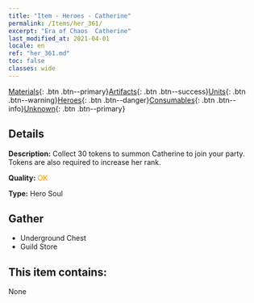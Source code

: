 ```yaml
---
title: "Item - Heroes - Catherine"
permalink: /Items/her_361/
excerpt: "Era of Chaos  Catherine"
last_modified_at: 2021-04-01
locale: en
ref: "her_361.md"
toc: false
classes: wide
---
```

 [Materials](/Items/){: .btn .btn--primary}[Artifacts](/Items/Artifacts/){: .btn .btn--success}[Units](/Items/Units/){: .btn .btn--warning}[Heroes](/Items/Heroes/){: .btn .btn--danger}[Consumables](/Items/Consumables/){: .btn .btn--info}[Unknown](/Items/Unknown/){: .btn .btn--primary}

## Details
 **Description:** Collect 30 tokens to summon Catherine to join your party. Tokens are also required to increase her rank.

 **Quality:** <span style="color: #FF8C00">OK</span>

 **Type:** Hero Soul

## Gather

*    Underground Chest 
*    Guild Store 

## This item contains:

  None

